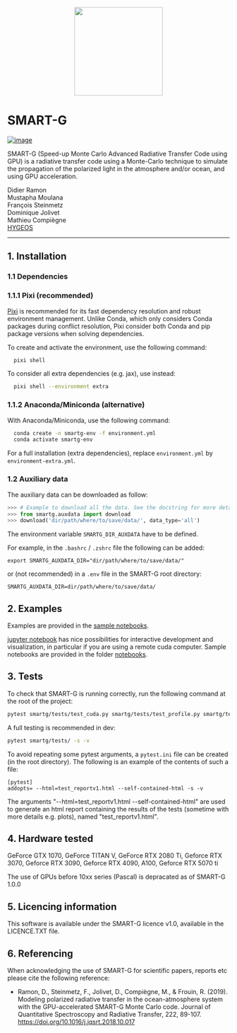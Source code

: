 <p align="center">
<img src="https://hygeos.com/wp-content/uploads/2023/02/SMART-G-300x300.png" width="200">
</p>

SMART-G
=======

[![image](https://img.shields.io/badge/DOI-10.1038%2Fs41586--020--2649--2-blue)](
https://doi.org/10.1016/j.jqsrt.2018.10.017)

SMART-G (Speed-up Monte Carlo Advanced Radiative Transfer Code using GPU) is a radiative transfer code using a Monte-Carlo technique to simulate the propagation of the polarized light in the atmosphere and/or ocean, and using GPU acceleration.

Didier Ramon  
Mustapha Moulana  
François Steinmetz  
Dominique Jolivet  
Mathieu Compiègne  
[HYGEOS](https://hygeos.com/en/)

----------------------------------------------------------------------  


## 1. Installation

### 1.1 Dependencies
### 1.1.1 Pixi (recommended)
[Pixi](https://pixi.sh/) is recommended for its fast dependency resolution and robust environment management. Unlike Conda, which only considers Conda packages during conflict resolution, Pixi consider both Conda and pip package versions when solving dependencies.

To create and activate the environment, use the following command:

```bash
  pixi shell
```

To consider all extra dependencies (e.g. jax), use instead:

```bash
  pixi shell --environment extra
```



### 1.1.2 Anaconda/Miniconda (alternative)

With Anaconda/Miniconda, use the following command:

```bash
  conda create -n smartg-env -f environment.yml
  conda activate smartg-env
```

For a full installation (extra dependencies), replace `environment.yml` by `environment-extra.yml`.

### 1.2 Auxiliary data

The auxiliary data can be downloaded as follow:

```python
>>> # Example to download all the data. See the docstring for more details.
>>> from smartg.auxdata import download
>>> download('dir/path/where/to/save/data/', data_type='all')
```

The environment variable `SMARTG_DIR_AUXDATA` have to be defined.

For example, in the `.bashrc` / `.zshrc` file the following can be added:

```
export SMARTG_AUXDATA_DIR="dir/path/where/to/save/data/"
```

or (not recommended) in a `.env` file in the SMART-G root directory:

```
SMARTG_AUXDATA_DIR=dir/path/where/to/save/data/
```


## 2. Examples

Examples are provided in the [sample notebooks](smartg/notebooks).

[jupyter notebook](http://jupyter.org) has nice possibilities for interactive development and visualization, in particular if you are using a remote cuda computer. Sample notebooks are provided in the folder [notebooks](smartg/notebooks).

## 3. Tests

To check that SMART-G is running correctly, run the following command at the root of the project:

```bash
pytest smartg/tests/test_cuda.py smartg/tests/test_profile.py smartg/tests/test_smartg.py -s -v
```

A full testing is recommended in dev:

```bash
pytest smartg/tests/ -s -v
```

To avoid repeating some pytest arguments, a `pytest.ini` file can be created (in the root directory). The following is an example of the contents of such a file:
```
[pytest]
addopts= --html=test_reportv1.html --self-contained-html -s -v
```
The arguments "--html=test_reportv1.html --self-contained-html" are used to generate an html report containing the results of the tests (sometime with more details e.g. plots), named "test_reportv1.html".

## 4. Hardware tested

GeForce GTX 1070, GeForce TITAN V, GeForce RTX 2080 Ti, Geforce RTX 3070, Geforce RTX 3090, Geforce RTX 4090, A100, Geforce RTX 5070 ti

The use of GPUs before 10xx series (Pascal) is depracated as of SMART-G 1.0.0

## 5. Licencing information

This software is available under the SMART-G licence v1.0, available in the LICENCE.TXT file.

## 6. Referencing

When acknowledging the use of SMART-G for scientific papers, reports etc please cite the following reference:

* Ramon, D., Steinmetz, F., Jolivet, D., Compiègne, M., & Frouin, R. (2019). Modeling polarized radiative
  transfer in the ocean-atmosphere system with the GPU-accelerated SMART-G Monte Carlo code.
  Journal of Quantitative Spectroscopy and Radiative Transfer, 222, 89-107. https://doi.org/10.1016/j.jqsrt.2018.10.017
